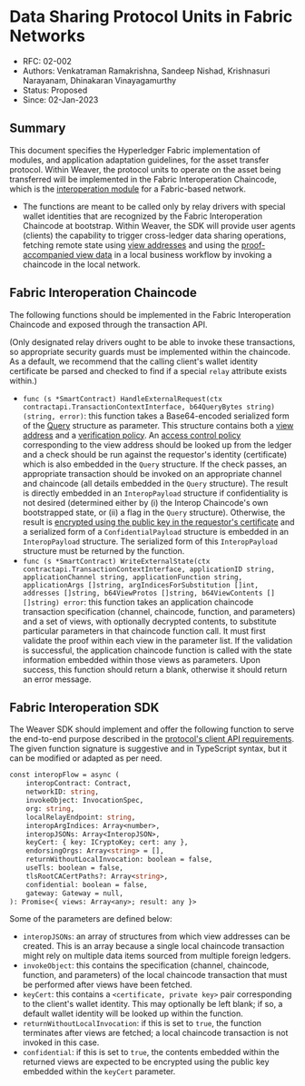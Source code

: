 <!--
 Copyright IBM Corp. All Rights Reserved.

 SPDX-License-Identifier: CC-BY-4.0
 -->
# Data Sharing Protocol Units in Fabric Networks

- RFC: 02-002
- Authors: Venkatraman Ramakrishna, Sandeep Nishad, Krishnasuri Narayanam, Dhinakaran Vinayagamurthy
- Status: Proposed
- Since: 02-Jan-2023

## Summary

This document specifies the Hyperledger Fabric implementation of modules, and application adaptation guidelines, for the asset transfer protocol.
Within Weaver, the protocol units to operate on the asset being transferred will be implemented in the Fabric Interoperation Chaincode, which is the [interoperation module](../../models/infrastructure/interoperation-modules.md) for a Fabric-based network.
- The functions are meant to be called only by relay drivers with special wallet identities that are recognized by the Fabric Interoperation Chaincode at bootstrap.
Within Weaver, the SDK will provide user agents (clients) the capability to trigger cross-ledger data sharing operations, fetching remote state using [view addresses](../../formats/views/addressing.md) and using the [proof-accompanied view data](../../formats/views/definition.md) in a local business workflow by invoking a chaincode in the local network.

## Fabric Interoperation Chaincode

The following functions should be implemented in the Fabric Interoperation Chaincode and exposed through the transaction API.

(Only designated relay drivers ought to be able to invoke these transactions, so appropriate security guards must be implemented within the chaincode. As a default, we recommend that the calling client's wallet identity certificate be parsed and checked to find if a special `relay` attribute exists within.)

- `func (s *SmartContract) HandleExternalRequest(ctx contractapi.TransactionContextInterface, b64QueryBytes string) (string, error)`: this function takes a Base64-encoded serialized form of the [Query](../../formats/views/request.md#query) structure as parameter. This structure contains both a [view address](../../formats/views/addressing.md) and a [verification policy](../../formats/policies/proof-verification.md). An [access control policy](../../formats/policies/access-control.md) corresponding to the view address should be looked up from the ledger and a check should be run against the requestor's identity (certificate) which is also embedded in the `Query` structure. If the check passes, an appropriate transaction should be invoked on an appropriate channel and chaincode (all details embedded in the `Query` structure). The result is directly embedded in an `InteropPayload` structure if confidentiality is not desired (determined either by (i) the Interop Chaincode's own bootstrapped state, or (ii) a flag in the `Query` structure). Otherwise, the result is [encrypted using the public key in the requestor's certificate](../../models/security/confidentiality.md) and a serialized form of a `ConfidentialPayload` structure is embedded in an `InteropPayload` structure. The serialized form of this `InteropPayload` structure must be returned by the function.
- `func (s *SmartContract) WriteExternalState(ctx contractapi.TransactionContextInterface, applicationID string, applicationChannel string, applicationFunction string, applicationArgs []string, argIndicesForSubstitution []int, addresses []string, b64ViewProtos []string, b64ViewContents [][]string) error`: this function takes an application chaincode transaction specification (channel, chaincode, function, and parameters) and a set of views, with optionally decrypted contents, to substitute particular parameters in that chaincode function call. It must first validate the proof within each view in the parameter list. If the validation is successful, the application chaincode function is called with the state information embedded within those views as parameters. Upon success, this function should return a blank, otherwise it should return an error message.

## Fabric Interoperation SDK

The Weaver SDK should implement and offer the following function to serve the end-to-end purpose described in the [protocol's client API requirements](./generic.md#client-api-and-sdk). The given function signature is suggestive and in TypeScript syntax, but it can be modified or adapted as per need.

```protobuf
const interopFlow = async (
    interopContract: Contract,
    networkID: string,
    invokeObject: InvocationSpec,
    org: string,
    localRelayEndpoint: string,
    interopArgIndices: Array<number>,
    interopJSONs: Array<InteropJSON>,
    keyCert: { key: ICryptoKey; cert: any },
    endorsingOrgs: Array<string> = [],
    returnWithoutLocalInvocation: boolean = false,
    useTls: boolean = false,
    tlsRootCACertPaths?: Array<string>,
    confidential: boolean = false,
    gateway: Gateway = null,
): Promise<{ views: Array<any>; result: any }>
```

Some of the parameters are defined below:
- `interopJSONs`: an array of structures from which view addresses can be created. This is an array because a single local chaincode transaction might rely on multiple data items sourced from multiple foreign ledgers.
- `invokeObject`: this contains the specification (channel, chaincode, function, and parameters) of the local chaincode transaction that must be performed after views have been fetched.
- `keyCert`: this contains a `<certificate, private key>` pair corresponding to the client's wallet identity. This may optionally be left blank; if so, a default wallet identity will be looked up within the function.
- `returnWithoutLocalInvocation`: if this is set to `true`, the function terminates after views are fetched; a local chaincode transaction is not invoked in this case.
- `confidential`: if this is set to `true`, the contents embedded within the returned views are expected to be encrypted using the public key embedded within the `keyCert` parameter.
